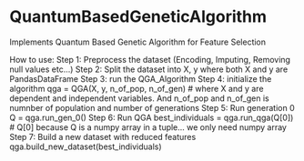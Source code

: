 # QuantumBasedGeneticAlgorithm
Implements Quantum Based Genetic Algorithm for Feature Selection

How to use:
Step 1: Preprocess the dataset (Encoding, Imputing, Removing null values etc...)
Step 2: Split the dataset into X, y where both X and y are PandasDataFrame
Step 3: run the QGA_Algorithm 
Step 4: initialize the algorithm
              qga = QGA(X, y, n_of_pop, n_of_gen) # where X and y are dependent and independent variables. And n_of_pop and n_of_gen is numnber of population and number of generations
Step 5: Run generation 0
              Q = qga.run_gen_0()
Step 6: Run QGA
              best_individuals = qga.run_qga(Q[0]) # Q[0] because Q is a numpy array in a tuple... we only need numpy array
Step 7: Build a new dataset with reduced features
              qga.build_new_dataset(best_individuals)


